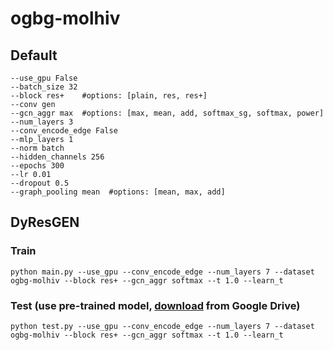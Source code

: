 # ogbg-molhiv
## Default 
	--use_gpu False 
	--batch_size 32
    --block res+	#options: [plain, res, res+]
    --conv gen
    --gcn_aggr max 	#options: [max, mean, add, softmax_sg, softmax, power]
    --num_layers 3
    --conv_encode_edge False
	--mlp_layers 1
    --norm batch
    --hidden_channels 256
    --epochs 300
    --lr 0.01
	--dropout 0.5
	--graph_pooling mean  #options: [mean, max, add]

## DyResGEN
### Train
	python main.py --use_gpu --conv_encode_edge --num_layers 7 --dataset ogbg-molhiv --block res+ --gcn_aggr softmax --t 1.0 --learn_t
### Test (use pre-trained model, [download](https://drive.google.com/file/d/1ja1xc2a4U4ps8AtZm5xo2CmffWA-C5Yl/view?usp=sharing) from Google Drive)
	python test.py --use_gpu --conv_encode_edge --num_layers 7 --dataset ogbg-molhiv --block res+ --gcn_aggr softmax --t 1.0 --learn_t
